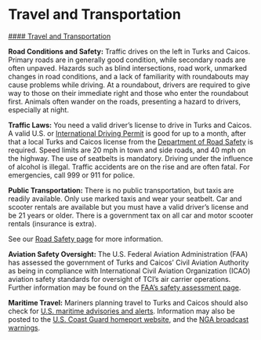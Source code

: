 # Travel and Transportation

[#### Travel and Transportation](javascript:void(0); "Travel and Transportation")

**Road Conditions and Safety:** Traffic drives on the left in Turks and Caicos. Primary roads are in generally good condition, while secondary roads are often unpaved. Hazards such as blind intersections, road work, unmarked changes in road conditions, and a lack of familiarity with roundabouts may cause problems while driving. At a roundabout, drivers are required to give way to those on their immediate right and those who enter the roundabout first. Animals often wander on the roads, presenting a hazard to drivers, especially at night.

**Traffic Laws:** You need a valid driver’s license to drive in Turks and Caicos. A valid U.S. or [International Driving Permit](http://www.aaa.com/vacation/idpf.html) is good for up to a month, after that a local Turks and Caicos license from the [Department of Road Safety](https://gov.tc/dmv/) is required. Speed limits are 20 mph in town and side roads, and 40 mph on the highway. The use of seatbelts is mandatory. Driving under the influence of alcohol is illegal. Traffic accidents are on the rise and are often fatal. For emergencies, call 999 or 911 for police.

**Public Transportation:** There is no public transportation, but taxis are readily available. Only use marked taxis and wear your seatbelt. Car and scooter rentals are available but you must have a valid driver’s license and be 21 years or older. There is a government tax on all car and motor scooter rentals (insurance is extra).

See our [Road Safety page](http://travel.state.gov/content/passports/english/go/safety/road.html) for more information.

**Aviation Safety Oversight:** The U.S. Federal Aviation Administration (FAA) has assessed the government of Turks and Caicos’ Civil Aviation Authority as being in compliance with International Civil Aviation Organization (ICAO) aviation safety standards for oversight of TCI’s air carrier operations. Further information may be found on the [FAA’s safety assessment page](http://www.faa.gov/about/initiatives/iasa/).

**Maritime Travel:** Mariners planning travel to Turks and Caicos should also check for [U.S. maritime advisories and alerts](http://www.marad.dot.gov/msci). Information may also be posted to the [U.S. Coast Guard homeport website](https://homeport.uscg.mil/), and the [NGA broadcast warnings](https://msi.nga.mil/NGAPortal/MSI.portal;jsessionid=ZH8vhpMLsRlhyYmGhsQmq712yBFWrSvYnnNWfPFbZHtddspH3KzQ!863626413!-1887722738?_nfpb=true&_st=&_pageLabel=msi_portal_page_63).
